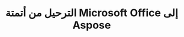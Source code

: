 ---
title: الترحيل من أتمتة Microsoft Office إلى Aspose
type: docs
weight: 310
url: /ar/java/migration-from-microsoft-office-automation-to-aspose/
---
